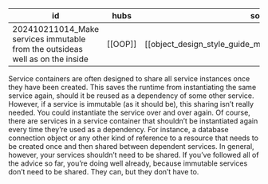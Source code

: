 
| id                                                                            | hubs    | source                                                     |
| ----------------------------------------------------------------------------- | ------- | ---------------------------------------------------------- |
| 202410211014_Make services immutable from the outsideas well as on the inside | [[OOP]] | [[object_design_style_guide_matthias_noback.pdf#page=198]] |
Service containers are often designed to share all service instances once they have
been created. This saves the runtime from instantiating the same service again,
should it be reused as a dependency of some other service. However, if a service is
immutable (as it should be), this sharing isn’t really needed. You could instantiate
the service over and over again.
Of course, there are services in a service container that shouldn’t be instantiated
again every time they’re used as a dependency. For instance, a database connection
object or any other kind of reference to a resource that needs to be created once and
then shared between dependent services. In general, however, your services
shouldn’t need to be shared. If you’ve followed all of the advice so far, you’re doing
well already, because immutable services don’t need to be shared. They can, but they
don’t have to.